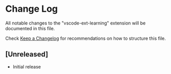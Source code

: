 # Change Log

All notable changes to the "vscode-ext-learning" extension will be documented in this file.

Check [Keep a Changelog](http://keepachangelog.com/) for recommendations on how to structure this file.

## [Unreleased]

- Initial release